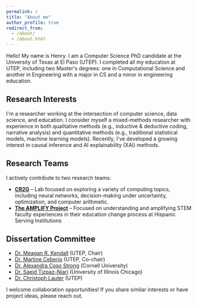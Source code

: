 ```yaml
---
permalink: /
title: "About me"
author_profile: true
redirect_from: 
  - /about/
  - /about.html
---
```


Hello! My name is Henry. I am a Computer Science PhD candidate at the University of Texas at El Paso (UTEP). I completed all my education at UTEP, including two Master's degrees: one in Computational Science and another in Engineering with a major in CS and a minor in engineering education.

## Research Interests
I'm a researcher working at the intersection of computer science, data science, and education. I consider myself a mixed-methods researcher with experience in both qualitative methods (e.g., inductive & deductive coding, narrative analysis) and quantitative methods (e.g., traditional statistical models, machine learning models). Recently, I've developed a growing interest in causal inference and AI explainability (XAI) methods.

## Research Teams
I actively contribute to two research teams:
 
* [**CR2G**](http://cr2g.constraintsolving.com/) – Lab focused on exploring a variety of computing topics, including neural networks, decision-making under uncertainty, optimization, and computer arithmetic.
* [**The AMPLIFY Project**](https://www.utep.edu/engineering/amplify/) – Focused on understanding and amplifying STEM faculty experiences in their education change process at Hispanic Serving Institutions 

## Dissertation Committee
* [Dr. Meagan R. Kendall](https://www.utep.edu/engineering/amplify/team/) (UTEP, Chair)
* [Dr. Martine Ceberio](https://martineceberio.fr/)  (UTEP, Co-chair)  
* [Dr. Alexandra Coso Strong](https://www.engineering.cornell.edu/people/alexandra-coso-strong/) (Cornell University)
* [Dr. Saeid Tizpaz-Niari](https://tizpaz.github.io/) (University of Illinois Chicago)
* [Dr. Christoph Lauter](https://www.christoph-lauter.org/) (UTEP)

I welcome collaboration opportunities! If you share similar interests or have project ideas, please reach out.
